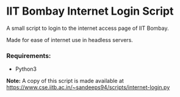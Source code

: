 # IIT Bombay Internet Login Script

A small script to login to the internet access page of IIT Bombay.

Made for ease of internet use in headless servers.

### Requirements:
* Python3

**Note:** A copy of this script is made available at https://www.cse.iitb.ac.in/~sandeeps94/scripts/internet-login.py
